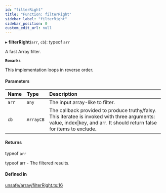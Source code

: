 ```yaml
---
id: "filterRight"
title: "Function: filterRight"
sidebar_label: "filterRight"
sidebar_position: 0
custom_edit_url: null
---
```


▸ **filterRight**(`arr`, `cb`): typeof `arr`

A fast Array filter.

**`Remarks`**

This implementation loops in reverse order.

#### Parameters

| Name | Type | Description |
| :------ | :------ | :------ |
| `arr` | `any` | The input array-like to filter. |
| `cb` | `ArrayCB` | The callback provided to produce truthy/falsy. This iteratee is invoked with three arguments: value, index\|key, and arr.              It should return false for items to exclude. |

#### Returns

typeof `arr`

typeof arr - The filtered results.

#### Defined in

[unsafe/array/filterRight.ts:16](https://github.com/axisiscool/hikidashi/blob/6610d16/src/unsafe/array/filterRight.ts#L16)

